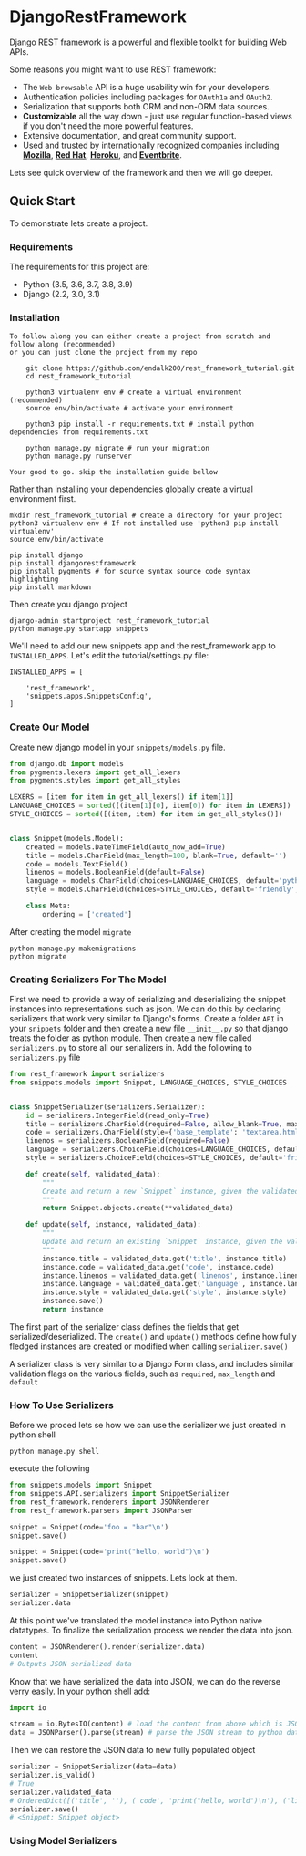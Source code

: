 # DjangoRestFramework

Django REST framework is a powerful and flexible toolkit for building Web APIs.


Some reasons you might want to use REST framework:

* The `Web browsable` API is a huge usability win for your developers.
* Authentication policies including packages for `OAuth1a` and `OAuth2`.
* Serialization that supports both ORM and non-ORM data sources.
* **Customizable** all the way down - just use regular function-based views if you don't need the more  powerful features.
* Extensive documentation, and great community support.
* Used and trusted by internationally recognized companies including [**Mozilla**](https://mozilla.org), [**Red Hat**](https://redhat.com), [**Heroku**](https://heroku.com), and [**Eventbrite**](https://eventbrite.co.uk/about).

Lets see quick overview of the framework and then we will go deeper.

## Quick Start

To demonstrate lets create a project.

### Requirements

The requirements for this project are:

* Python (3.5, 3.6, 3.7, 3.8, 3.9)
* Django (2.2, 3.0, 3.1)

### Installation

	To follow along you can either create a project from scratch and follow along (recommended) 
	or you can just clone the project from my repo
	
		git clone https://github.com/endalk200/rest_framework_tutorial.git
		cd rest_framework_tutorial
				
		python3 virtualenv env # create a virtual environment (recommended)
		source env/bin/activate # activate your environment

		python3 pip install -r requirements.txt # install python dependencies from requirements.txt
		
		python manage.py migrate # run your migration
		python manage.py runserver
	
	Your good to go. skip the installation guide bellow

Rather than installing your dependencies globally  create a virtual environment  first.

	mkdir rest_framework_tutorial # create a directory for your project
	python3 virtualenv env # If not installed use 'python3 pip install virtualenv'
	source env/bin/activate

	pip install django
	pip install djangorestframework
	pip install pygments # for source syntax source code syntax highlighting
	pip install markdown
	
	
Then create you django project

	django-admin startproject rest_framework_tutorial
	python manage.py startapp snippets
	
We'll need to add our new snippets app and the rest_framework app to `INSTALLED_APPS`. 
Let's edit the tutorial/settings.py file:

	INSTALLED_APPS = [
	 
	    'rest_framework',
	    'snippets.apps.SnippetsConfig',
	]
	
### Create Our Model

Create new django model in your `snippets/models.py` file.

```python
from django.db import models
from pygments.lexers import get_all_lexers
from pygments.styles import get_all_styles

LEXERS = [item for item in get_all_lexers() if item[1]]
LANGUAGE_CHOICES = sorted([(item[1][0], item[0]) for item in LEXERS])
STYLE_CHOICES = sorted([(item, item) for item in get_all_styles()])


class Snippet(models.Model):
    created = models.DateTimeField(auto_now_add=True)
    title = models.CharField(max_length=100, blank=True, default='')
    code = models.TextField()
    linenos = models.BooleanField(default=False)
    language = models.CharField(choices=LANGUAGE_CHOICES, default='python', max_length=100)
    style = models.CharField(choices=STYLE_CHOICES, default='friendly', max_length=100)

    class Meta:
        ordering = ['created']
```

After creating the model `migrate`

	python manage.py makemigrations
	python migrate
	
### Creating Serializers For The Model

First we need to provide a way of serializing and deserializing the snippet instances into 
representations such as json. We can do this by declaring serializers that work very similar to Django's forms. Create a folder `API` in your `snippets` folder and then create a new file
`__init__.py` so that django treats the folder as python module. Then create a new file 
called `serializers.py` to store all our serializers in. Add the following to `serializers.py` file

```python
from rest_framework import serializers
from snippets.models import Snippet, LANGUAGE_CHOICES, STYLE_CHOICES


class SnippetSerializer(serializers.Serializer):
    id = serializers.IntegerField(read_only=True)
    title = serializers.CharField(required=False, allow_blank=True, max_length=100)
    code = serializers.CharField(style={'base_template': 'textarea.html'})
    linenos = serializers.BooleanField(required=False)
    language = serializers.ChoiceField(choices=LANGUAGE_CHOICES, default='python')
    style = serializers.ChoiceField(choices=STYLE_CHOICES, default='friendly')

    def create(self, validated_data):
        """
        Create and return a new `Snippet` instance, given the validated data.
        """
        return Snippet.objects.create(**validated_data)

    def update(self, instance, validated_data):
        """
        Update and return an existing `Snippet` instance, given the validated data.
        """
        instance.title = validated_data.get('title', instance.title)
        instance.code = validated_data.get('code', instance.code)
        instance.linenos = validated_data.get('linenos', instance.linenos)
        instance.language = validated_data.get('language', instance.language)
        instance.style = validated_data.get('style', instance.style)
        instance.save()
        return instance
```

The first part of the serializer class defines the fields that get serialized/deserialized. 
The `create()` and `update()` methods define how fully fledged instances are created or 
modified when calling `serializer.save()`

A serializer class is very similar to a Django Form class, and includes similar validation flags on the various fields, such as `required`, `max_length` and `default`

### How To Use Serializers

Before we proced lets se how we can use the serializer we just created in python shell

	python manage.py shell
	
execute the following

```python
from snippets.models import Snippet
from snippets.API.serializers import SnippetSerializer
from rest_framework.renderers import JSONRenderer
from rest_framework.parsers import JSONParser

snippet = Snippet(code='foo = "bar"\n')
snippet.save()

snippet = Snippet(code='print("hello, world")\n')
snippet.save()
```
we just created two instances of snippets. Lets look at them. 

```python
serializer = SnippetSerializer(snippet)
serializer.data
``` 

At this point we've translated the model instance into Python native datatypes. 
To finalize the serialization process we render the data into json.

```python
content = JSONRenderer().render(serializer.data)
content
# Outputs JSON serialized data
```

Know that we have serialized the data into JSON, we can do the reverse verry easily. In your
python shell add:

```python
import io

stream = io.BytesIO(content) # load the content from above which is JSON
data = JSONParser().parse(stream) # parse the JSON stream to python datatypes
```

Then we can restore the JSON data to new fully populated object

```python
serializer = SnippetSerializer(data=data)
serializer.is_valid()
# True
serializer.validated_data
# OrderedDict([('title', ''), ('code', 'print("hello, world")\n'), ('linenos', False), ('language', 'python'), ('style', 'friendly')])
serializer.save()
# <Snippet: Snippet object>
```

### Using Model Serializers



